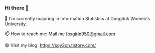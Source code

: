 ### Hi there 👋

🌱 I'm currently majoring in Information Statistics at Dongduk Women's University. <br />
<!-- 🔭 Actually, I worked as a web developer for about 3 years, using JAVA, Python, PHP, mysql etc.<br /> -->
📫 How to reach me: Mail me foxgirin950@gmail.com <br />

😄 Visit my blog: https://soy3on.tistory.com/
<!--
**hongbi-lee/hongbi-lee** is a ✨ _special_ ✨ repository because its `README.md` (this file) appears on your GitHub profile.

Here are some ideas to get you started:

- 🔭 I’m currently working on ...

- 👯 I’m looking to collaborate on ...
- 🤔 I’m looking for help with ...
- 💬 Ask me about ...
- 😄 Pronouns: ...
- ⚡ Fun fact: ...
-->
